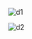 ![d1](https://github.com/KanikaGaikwad/A-Decision-Support-System-for-Burger-Bounty-using-R/assets/138404863/1a5208cc-2cd9-49db-b5d7-6f2072d6946f)

![d2](https://github.com/KanikaGaikwad/A-Decision-Support-System-for-Burger-Bounty-using-R/assets/138404863/72c938ec-e913-4be7-8969-4dd44bc00ccf)
